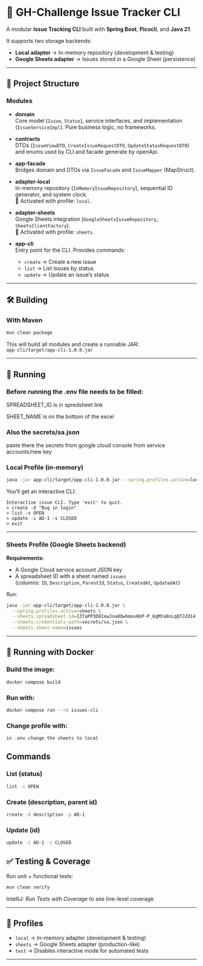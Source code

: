 # 🐙 GH-Challenge Issue Tracker CLI

A modular **Issue Tracking CLI** built with **Spring Boot**, **Picocli**, and **Java 21**.  

It supports two storage backends:
- **Local adapter** → In-memory repository (development & testing)
- **Google Sheets adapter** → Issues stored in a Google Sheet (persistence)

---

## 📂 Project Structure

### Modules
- **domain**  
  Core model (`Issue`, `Status`), service interfaces, and implementation (`IssueServiceImpl`). Pure business logic, no frameworks.

- **contracts**  
  DTOs (`IssueViewDTO`, `CreateIssueRequestDTO`, `UpdateStatusRequestDTO`) and enums used by CLI and facade generate by openApi.

- **app-facade**  
  Bridges domain and DTOs via `IssueFacade` and `IssueMapper` (MapStruct).

- **adapter-local**  
  In-memory repository (`InMemoryIssueRepository`), sequential ID generator, and system clock.  
  🔑 Activated with profile: `local`.

- **adapter-sheets**  
  Google Sheets integration (`GoogleSheetsIssueRepository`, `SheetsClientFactory`).  
  🔑 Activated with profile: `sheets`.

- **app-cli**  
  Entry point for the CLI. Provides commands:
  - `create` → Create a new issue  
  - `list` → List issues by status  
  - `update` → Update an issue’s status  

---

## 🛠️ Building

### With Maven
```bash
mvn clean package
```

This will build all modules and create a runnable JAR:  
`app-cli/target/app-cli-1.0.0.jar`

---

## 🚀 Running
### Before running the .env file needs to be filled:
SPREADSHEET_ID is in spredsheet link

SHEET_NAME is on the bottom of the excel
### Also the secrets/sa.json
paste there the secrets from google cloud console from service accounts/new key

### Local Profile (in-memory)
```bash
java -jar app-cli/target/app-cli-1.0.0.jar --spring.profiles.active=local
```

You’ll get an interactive CLI:

```
Interactive issue CLI. Type 'exit' to quit.
> create -d "Bug in login"
> list -s OPEN
> update -i AD-1 -s CLOSED
> exit
```

---

### Sheets Profile (Google Sheets backend)

**Requirements:**
- A Google Cloud service account JSON key
- A spreadsheet ID with a sheet named `issues`  
  (columns: `ID`, `Description`, `ParentId`, `Status`, `CreatedAt`, `UpdatedAt`)

Run:
```bash
java -jar app-cli/target/app-cli-1.0.0.jar \
  --spring.profiles.active=sheets \
  --sheets.spreadsheet-id=13TaPP3D8IewJoa8OwhmovHUP-P_8qMYa8nLqQTJZd14 \
  --sheets.credentials-path=secrets/sa.json \
  --sheets.sheet-name=issues
```

---

## 🐳 Running with Docker

### Build the image:
```bash
docker compose build
```

### Run with:
```bash
docker compose run --rm issues-cli
```
### Change profile with:
```
in .env change the sheets to local
```


## Commands
### List (status)
```bash
list -s OPEN
```
### Create (description, parent id)
```bash
create -d description -p AD-1
```
### Update (id)
```bash
update -i AD-1 -s CLOSED
```


## ✅ Testing & Coverage

Run unit + functional tests:
```bash
mvn clean verify
```
IntelliJ: *Run Tests with Coverage* to see line-level coverage.

---

## 🔑 Profiles

- `local` → In-memory adapter (development & testing)  
- `sheets` → Google Sheets adapter (production-like)  
- `test` → Disables interactive mode for automated tests  

---
